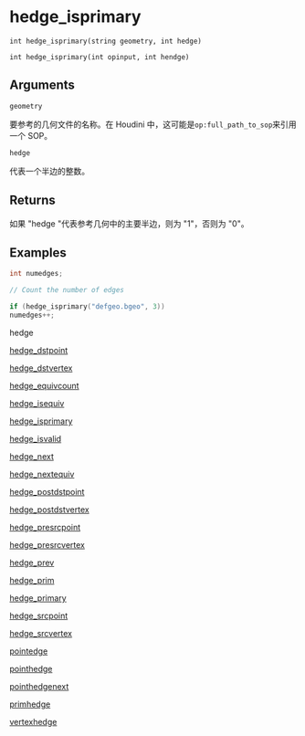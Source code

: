 # hedge_isprimary

`int hedge_isprimary(string geometry, int hedge)`

`int hedge_isprimary(int opinput, int hendge)`

## Arguments

`geometry`

要参考的几何文件的名称。在 Houdini 中，这可能是`op:full_path_to_sop`来引用一个 SOP。

`hedge`

代表一个半边的整数。

## Returns

如果 "hedge "代表参考几何中的主要半边，则为 "1"，否则为 "0"。

## Examples



```c
int numedges;

// Count the number of edges

if (hedge_isprimary("defgeo.bgeo", 3))
numedges++;

```

hedge

[hedge_dstpoint](hedge_dstpoint.html)

[hedge_dstvertex](hedge_dstvertex.html)

[hedge_equivcount](hedge_equivcount.html)

[hedge_isequiv](hedge_isequiv.html)

[hedge_isprimary](hedge_isprimary.html)

[hedge_isvalid](hedge_isvalid.html)

[hedge_next](hedge_next.html)

[hedge_nextequiv](hedge_nextequiv.html)

[hedge_postdstpoint](hedge_postdstpoint.html)

[hedge_postdstvertex](hedge_postdstvertex.html)

[hedge_presrcpoint](hedge_presrcpoint.html)

[hedge_presrcvertex](hedge_presrcvertex.html)

[hedge_prev](hedge_prev.html)

[hedge_prim](hedge_prim.html)

[hedge_primary](hedge_primary.html)

[hedge_srcpoint](hedge_srcpoint.html)

[hedge_srcvertex](hedge_srcvertex.html)

[pointedge](pointedge.html)

[pointhedge](pointhedge.html)

[pointhedgenext](pointhedgenext.html)

[primhedge](primhedge.html)

[vertexhedge](vertexhedge.html)
